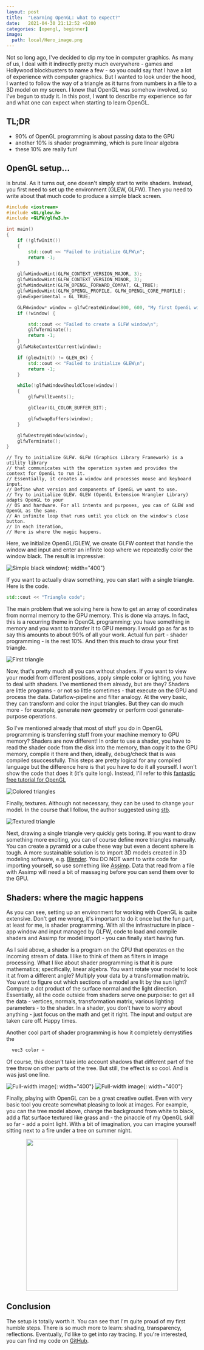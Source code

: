 ```yaml
---
layout: post
title:  "Learning OpenGL: what to expect?"
date:   2021-04-30 21:12:52 +0200
categories: [opengl, beginner]
image:
  path: local/Hero_image.png
---
```


Not so long ago, I've decided to dip my toe in computer graphics. As many of us, I deal with it indirectly pretty much everywhere - games and Hollywood blockbusters to name a few - so you could say that I have a lot of experience with computer graphics. But I wanted to look under the hood, I wanted to follow the way of a triangle as it turns from numbers in a file to a 3D model on my screen. I knew that OpenGL was somehow involved, so I've begun to study it. In this post, I want to describe my experience so far and what one can expect when starting to learn OpenGL.

TL;DR
-----
- 90% of OpenGL programming is about passing data to the GPU
- another 10% is shader programming, which is pure linear algebra
- these 10% are really fun!

OpenGL setup...
---------
is brutal. As it turns out, one doesn't simply start to write shaders. Instead, you first need to set up the environment (GLEW, GLFW). Then you need to write about that much code to produce a simple black screen. 

```c++
#include <iostream>
#include <GL/glew.h>
#include <GLFW/glfw3.h>

int main() 
{
    if (!glfwInit())
    {
        std::cout << "Failed to initialize GLFW\n";
        return -1;
    }

    glfwWindowHint(GLFW_CONTEXT_VERSION_MAJOR, 3);
    glfwWindowHint(GLFW_CONTEXT_VERSION_MINOR, 3);
    glfwWindowHint(GLFW_OPENGL_FORWARD_COMPAT, GL_TRUE);
    glfwWindowHint(GLFW_OPENGL_PROFILE, GLFW_OPENGL_CORE_PROFILE);
    glewExperimental = GL_TRUE;

    GLFWwindow* window = glfwCreateWindow(800, 600, "My first OpenGL window", nullptr, nullptr);
    if (!window) {

        std::cout << "Failed to create a GLFW window\n";
        glfwTerminate();
        return -1;
    }
    glfwMakeContextCurrent(window);

    if (glewInit() != GLEW_OK) {
        std::cout << "Failed to initialize GLEW\n";
        return -1;
    }

    while(!glfwWindowShouldClose(window)) 
    {
        glfwPollEvents();

        glClear(GL_COLOR_BUFFER_BIT);

        glfwSwapBuffers(window);
    }

    glfwDestroyWindow(window);
    glfwTerminate();
}
```

    // Try to initialize GLFW. GLFW (Graphics Library Framework) is a utility library
    // that communicates with the operation system and provides the context for OpenGL to run it.
    // Essentially, it creates a window and processes mouse and keyboard input.
    // Define what version and components of OpenGL we want to use.
    // Try to initialize GLEW. GLEW (OpenGL Extension Wrangler Library) adapts OpenGL to your
    // OS and hardware. For all intents and purposes, you can of GLEW and OpenGL as the same.
    // An infinite loop that runs until you click on the window's close button. 
    // In each iteration, 
    // Here is where the magic happens.
Here, we initialize OpenGL/GLEW, we create GLFW context that handle the window and input and enter an infinite loop where we repeatedly color the window black. The result is impressive:

![Simple black window](/local/first_screen.png){: width="400"}

If you want to actually draw something, you can start with a single triangle. Here is the code. 

```c++
std::cout << "Triangle code";
```

The main problem that we solving here is how to get an array of coordinates from normal memory to the GPU memory. This is done via arrays. In fact, this is a recurring theme in OpenGL programming: you have something in memory and you want to transfer it to GPU memory. I would go as far as to say this amounts to about 90% of all your work. Actual fun part - shader programming - is the rest 10%. And then this much to draw your first triangle.


![First triangle](placeholder.png)

Now, that's pretty much all you can without shaders. If you want to view your model from different positions, apply simple color or lighting, you have to deal with shaders. I've mentioned them already, but are they? Shaders are little programs - or not so little sometimes - that execute on the GPU and process the data. Dataflow-pipeline and filter analogy. At the very basic, they can transform and color the input triangles. But they can do much more - for example, generate new geometry or perform cool generate-purpose operations.

So I've mentioned already that most of stuff you do in OpenGL programming is transferring stuff from your machine memory to GPU memory? Shaders are now different! In order to use a shader, you have to read the shader code from the disk into the memory, than copy it to the GPU memory, compile it there and then, ideally, debug/check that is was compiled ssuccessfully. This steps are pretty logical for any compiled language but the difference here is that you have to do it all yourself. I won't show the code that does it (it's quite long). Instead, I'll refer to this [fantastic free tutorial for OpenGL](http://www.opengl-tutorial.org/beginners-tutorials/tutorial-2-the-first-triangle/) 


![Colored triangles](placehol.png)


Finally, textures. Although not necessary, they can be used to change your model. In the course that I follow, the author suggested using [stb](https://github.com/nothings/stb).

![Textured triangle](grass.png)

Next, drawing a single triangle very quickly gets boring. If you want to draw something more exciting, you can of course define more triangles manually. You can create a pyramid or a cube these way but even a decent sphere is tough. A more sustainable solution is to import 3D models created in 3D modeling software, e.g. [Blender](https://www.blender.org/). You DO NOT want to write code for importing yourself, so use something like [Assimp](https://www.assimp.org/). Data that read from a file with Assimp will need a bit of massaging before you can send them over to the GPU. 


Shaders: where the magic happens
----------
As you can see, setting up an environment for working with OpenGL is quite extensive. Don't get me wrong, it's important to do it once but the fun part, at least for me, is shader programming. With all the infrastructure in place - app window and input managed by GLFW, code to load and compile shaders and Assimp for model import - you can finally start having fun. 

As I said above, a shader is a program on the GPU that operates on the incoming stream of data. I like to think of them as filters in image processing. What I like about shader programming is that it is pure mathematics; specifically, linear algebra. You want rotate your model to look it at from a different angle? Multiply your data by a transformation matrix. You want to figure out which sections of a model are lit by the sun light? Compute a dot product of the surface normal and the light direction. Essentially, all the code outside from shaders serve one purpoise: to get all the data - vertices, normals, transformation matrix, various lighting parameters - to the shader. In a shader, you don't have to worry about anything - just focus on the math and get it right. The input and output are taken care off. Happy times.  

Another cool part of shader programming is how it completely demystifies the 

```c++
  vec3 color = 
```
Of course, this doesn't take into account shadows that different part of the tree throw on other parts of the tree. But still, the effect is so cool. And is was just one line.

![Full-width image](/local/flat_tree.png){: width="400"}
![Full-width image](/local/direct_light.png){: width="400"}


Finally, playing with OpenGL can be a great creative outlet. Even with very basic tool you create somewhat pleasing to look at images. For example, you can the tree model above, change the background from white to black, add a flat surface textured like grass and - the pinaccle of my OpenGL skill so far - add a point light. With a bit of imagination, you can imagine yourself sitting next to a fire under a tree on summer night. 


<div style="text-align: center"><img src="/local/Hero_image2.png" width="400" /></div>

Conclusion 
-----------
The setup is totally worth it. 
You can see that I'm quite proud of my first humble steps. There is so much more to learn: shading, transparency, reflections. Eventually, I'd like to get into ray tracing. If you're interested, you can find my code on [GitHub](https://github.com/Shamanskiy/LearningOpenGL).


